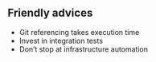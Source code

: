 ## Friendly advices

* Git referencing takes execution time 
* Invest in integration tests 
* Don’t stop at infrastructure automation

